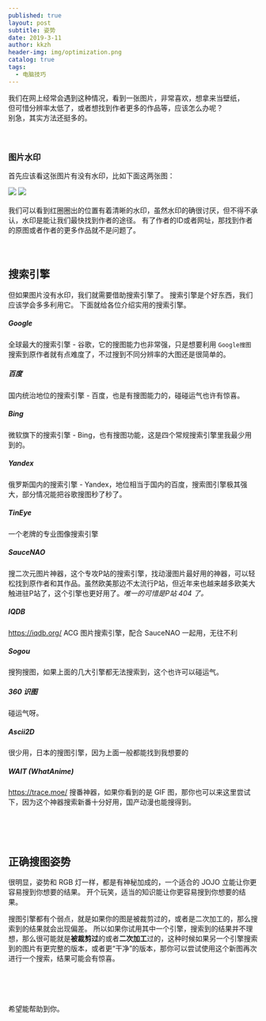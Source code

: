 ```yaml
---
published: true
layout: post
subtitle: 姿势
date: 2019-3-11
author: kkzh
header-img: img/optimization.png
catalog: true
tags:
  - 电脑技巧
---
```


我们在网上经常会遇到这种情况，看到一张图片，非常喜欢，想拿来当壁纸，<br>
但可惜分辨率太低了，或者想找到作者更多的作品等，应该怎么办呢？<br>
别急，其实方法还挺多的。
<br><br><br>
### 图片水印

首先应该看这张图片有没有水印，比如下面这两张图：

![](https://pic.superbed.cn/item/5c85f0e43a213b0417afb97f)
![](https://ae01.alicdn.com/kf/HTB1yMlQLwTqK1RjSZPh760fOFXaf.png)
<br><br>
我们可以看到红圈圈出的位置有着清晰的水印，虽然水印的确很讨厌，但不得不承认，水印是能让我们最快找到作者的途径。
有了作者的ID或者网址，那找到作者的原图或者作者的更多作品就不是问题了。
<br><br><br>
## 搜索引擎

但如果图片没有水印，我们就需要借助搜索引擎了。
搜索引擎是个好东西，我们应该学会多多利用它。
下面就给各位介绍实用的搜索引擎。

##### Google
全球最大的搜索引擎 - 谷歌，它的搜图能力也非常强，只是想要利用 `Google搜图` 搜索到原作者就有点难度了，不过搜到不同分辨率的大图还是很简单的。

##### 百度
国内统治地位的搜索引擎 - 百度，也是有搜图能力的，碰碰运气也许有惊喜。

##### Bing
微软旗下的搜索引擎 - Bing，也有搜图功能，这是四个常规搜索引擎里我最少用到的。

##### Yandex
俄罗斯国内的搜索引擎 - Yandex，地位相当于国内的百度，搜索图引擎极其强大，部分情况能把谷歌搜图秒了秒了。

##### TinEye
一个老牌的专业图像搜索引擎

##### SauceNAO
搜二次元图片神器，这个专攻P站的搜索引擎，找动漫图片最好用的神器，可以轻松找到原作者和其作品。虽然欧美那边不太流行P站，但近年来也越来越多欧美大触进驻P站了，这个引擎也更好用了。_唯一的可惜是P站 404 了。_

##### IQDB
https://iqdb.org/
ACG 图片搜索引擎，配合 SauceNAO 一起用，无往不利

##### Sogou
搜狗搜图，如果上面的几大引擎都无法搜索到，这个也许可以碰运气。

##### 360 识图
碰运气呀。

##### Ascii2D
很少用，日本的搜图引擎，因为上面一般都能找到我想要的

##### WAIT (WhatAnime)
https://trace.moe/
搜番神器，如果你看到的是 GIF 图，那你也可以来这里尝试下，因为这个神器搜索新番十分好用，国产动漫也能搜得到。

<br><br><br>
## 正确搜图姿势
很明显，姿势和 RGB 灯一样，都是有神秘加成的，一个适合的 JOJO 立能让你更容易搜到你想要的结果。
开个玩笑，适当的知识能让你更容易搜到你想要的结果。

搜图引擎都有个弱点，就是如果你的图是被裁剪过的，或者是二次加工的，那么搜索到的结果就会出现偏差。
所以如果你试用其中一个引擎，搜索到的结果并不理想，那么很可能就是**被裁剪过**的或者**二次加工**过的，这种时候如果另一个引擎搜索到的图片有更完整的版本，或者更“干净”的版本，那你可以尝试使用这个新图再次进行一个搜索，结果可能会有惊喜。

<br><br><br><br>
希望能帮助到你。
